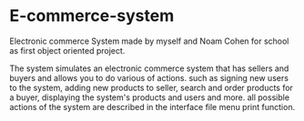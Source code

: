 # E-commerce-system
Electronic commerce System made by myself and Noam Cohen for school as first object oriented project.

The system simulates an electronic commerce system that has sellers and buyers and allows you to do various of actions. such as signing new users to the system, adding new products to seller, search and order products for a buyer, displaying the system's products and users and more. all possible actions of the system are described in the interface file menu print function.
